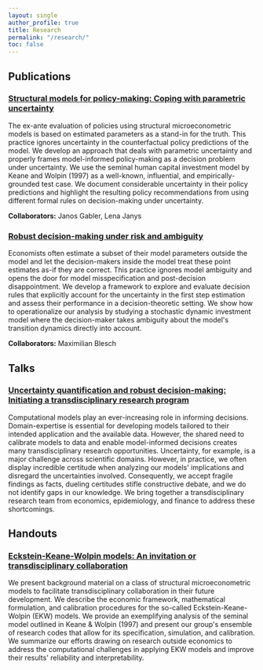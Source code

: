 ```yaml
---
layout: single
author_profile: true
title: Research
permalink: "/research/"
toc: false
---
```


## Publications

### [Structural models for policy-making: Coping with parametric uncertainty](https://arxiv.org/abs/2103.01115)

The ex-ante evaluation of policies using structural microeconometric models is based on estimated parameters as a stand-in for the truth. This practice ignores uncertainty in the counterfactual policy predictions of the model. We develop an approach that deals with parametric uncertainty and properly frames model-informed policy-making as a decision problem under uncertainty. We use the seminal human capital investment model by Keane and Wolpin (1997) as a well-known, influential, and empirically-grounded test case. We document considerable uncertainty in their policy predictions and highlight the resulting policy recommendations from using different formal rules on decision-making under uncertainty.

**Collaborators:** Janos Gabler, Lena Janys

### [Robust decision-making under risk and ambiguity](https://arxiv.org/abs/2104.12573)

Economists often estimate a subset of their model parameters outside the
model and let the decision-makers inside the model treat these point estimates
as-if they are correct. This practice ignores model ambiguity and opens the
door for model misspecification and post-decision disappointment. We develop a
framework to explore and evaluate decision rules that explicitly account for
the uncertainty in the first step estimation and assess their performance in a
decision-theoretic setting. We show how to operationalize our analysis by
studying a stochastic dynamic investment model where the decision-maker takes
ambiguity about the model's transition dynamics directly into account.

**Collaborators:** Maximilian Blesch

## Talks

### [Uncertainty quantification and robust decision-making: Initiating a transdisciplinary research program](https://www.github.com/eisenhauerIO/promotion-transdisciplinary-research-program/raw/master/public/slide-deck.pdf)

Computational models play an ever-increasing role in informing decisions. Domain-expertise is essential for developing models tailored to their intended application and the available data. However, the shared need to calibrate models to data and enable model-informed decisions creates many transdisciplinary research opportunities. Uncertainty, for example, is a major challenge across scientific domains. However, in practice, we often display incredible certitude when analyzing our models' implications and disregard the uncertainties involved. Consequently, we accept fragile findings as facts, dueling certitudes stifle constructive debate, and we do not identify gaps in our knowledge. We bring together a transdisciplinary research team from economics, epidemiology, and finance to address these shortcomings.

## Handouts

### [Eckstein-Keane-Wolpin models: An invitation or transdisciplinary collaboration](https://www.github.com/OpenSourceEconomics/ekw-promotion/raw/master/promotion/ekw-handout.pdf)

We present background material on a class of structural microeconometric models to facilitate transdisciplinary collaboration in their future development. We describe the economic framework, mathematical formulation, and calibration procedures for the so-called Eckstein-Keane-Wolpin (EKW) models. We provide an exemplifying analysis of the seminal model outlined in Keane & Wolpin (1997) and present our group's ensemble of research codes that allow for its specification, simulation, and calibration. We summarize our efforts drawing on research outside economics to address the computational challenges in applying EKW models and improve their results' reliability and interpretability.
